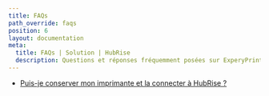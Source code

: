 ```yaml
---
title: FAQs
path_override: faqs
position: 6
layout: documentation
meta:
  title: FAQs | Solution | HubRise
  description: Questions et réponses fréquemment posées sur ExperyPrint et son intégration de Solution avec HubRise.
---
```


- [Puis-je conserver mon imprimante et la connecter à HubRise ?](/apps/expedy/faqs/keep-my-printer)
